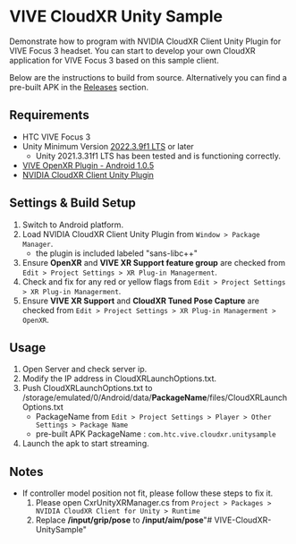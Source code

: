 # VIVE CloudXR Unity Sample

Demonstrate how to program with NVIDIA CloudXR Client Unity Plugin for VIVE Focus 3 headset. You can start to develop your own CloudXR application for VIVE Focus 3 based on this sample client. 

Below are the instructions to build from source. Alternatively you can find a pre-built APK in the [Releases]() section.

## Requirements
- HTC VIVE Focus 3
- Unity Minimum Version [2022.3.9f1 LTS](https://unity.com/releases/editor/archive) or later
    - Unity 2021.3.31f1 LTS has been tested and is functioning correctly.
- [VIVE OpenXR Plugin - Android 1.0.5](https://github.com/ViveSoftware/VIVE-OpenXR-AIO)
- [NVIDIA CloudXR Client Unity Plugin](https://developer.nvidia.com/nvidia-cloudxr-sdk)

## Settings & Build Setup
1. Switch to Android platform.
2. Load NVIDIA CloudXR Client Unity Plugin from `Window > Package Manager`.
	- the plugin is included labeled "sans-libc++"
3. Ensure **OpenXR** and **VIVE XR Support feature group** are checked from `Edit > Project Settings > XR Plug-in Managerment`.
4. Check and fix for any red or yellow flags from `Edit > Project Settings > XR Plug-in Managerment`.
5. Ensure **VIVE XR Support** and **CloudXR Tuned Pose Capture** are checked from `Edit > Project Settings > XR Plug-in Managerment > OpenXR`.
 
## Usage
1. Open Server and check server ip.
2. Modify the IP address in CloudXRLaunchOptions.txt.
3. Push CloudXRLaunchOptions.txt to /storage/emulated/0/Android/data/**PackageName**/files/CloudXRLaunchOptions.txt
    - PackageName from `Edit > Project Settings > Player > Other Settings > Package Name`
    - pre-built APK PackageName : `com.htc.vive.cloudxr.unitysample`
4. Launch the apk to start streaming.

## Notes
- If controller model position not fit, please follow these steps to fix it.
    1. Please open CxrUnityXRManager.cs from `Project > Packages > NVIDIA CloudXR Client for Unity > Runtime`
    2. Replace **/input/grip/pose** to  **/input/aim/pose**"# VIVE-CloudXR-UnitySample" 
